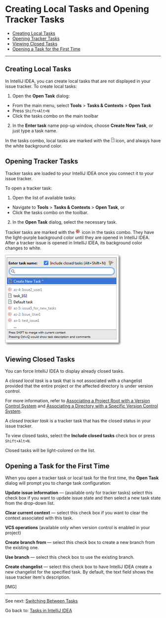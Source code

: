 # Creating Local Tasks and Opening Tracker Tasks

* [Creating Local Tasks](https://github.com/alexandrazolushkina/IntelliJ/blob/master/create_open_tasks.md#creating-local-tasks)
* [Opening Tracker Tasks](https://github.com/alexandrazolushkina/IntelliJ/blob/master/create_open_tasks.md#opening-tracker-tasks)
* [Viewing Closed Tasks](https://github.com/alexandrazolushkina/IntelliJ/blob/master/create_open_tasks.md#viewing-closed-tasks)
* [Opening a Task for the First Time](https://github.com/alexandrazolushkina/IntelliJ/blob/master/create_open_tasks.md#opening-a-task-for-the-first-time)
***
## Creating Local Tasks

In IntelliJ IDEA, you can create local tasks that are not displayed in your issue tracker.
To create local tasks:
1. Open the **Open Task** dialog: 
* From the main menu, select **Tools** > **Tasks & Contexts** > **Open Task**
* Press `Shift+Alt+N`
* Click the tasks combo on the main toolbar
2. In the **Enter task** name pop-up window, choose **Create New Task**, or just type a task name. 

In the tasks combo, local tasks are marked with the ![](https://github.com/alexandrazolushkina/IntelliJ/blob/master/local_task.png) icon, and always have the white background color.  

## Opening Tracker Tasks 

Tracker tasks are loaded to your IntelliJ IDEA once you connect it to your issue tracker. 

To open a tracker task:
1. Open the list of available tasks:
* Navigate to **Tools** > **Tasks & Contexts** > **Open Task**, or
* Click the tasks combo on the toolbar.
2. In the **Open Task** dialog, select the necessary task.

Tracker tasks are marked with the ![](https://github.com/alexandrazolushkina/IntelliJ/blob/master/tracker_task.png) icon in the tasks combo. They have the light-purple background color until they are opened in IntelliJ IDEA. After a tracker issue is opened in IntelliJ IDEA, its background color changes to white.

![](https://github.com/alexandrazolushkina/IntelliJ/blob/master/open_tasks.png)

## Viewing Closed Tasks

You can force IntelliJ IDEA to display already closed tasks. 

A _closed local task_ is a task that is not associated with a changelist provided that the entire project or the affected directory is under version control. 

For more information, refer to [Associating a Project Root with a Version Control System](https://www.jetbrains.com/help/idea/associating-a-project-root-with-a-version-control-system.html) and 
[Associating a Directory with a Specific Version Control System](https://www.jetbrains.com/help/idea/associating-a-directory-with-a-specific-version-control-system.html).

A _closed tracker task_ is a tracker task that has the closed status in your issue tracker. 

To view closed tasks, select the **Include closed tasks** check box or press `Shift+Alt+N`.

Closed tasks will be light-colored on the list. 

## Opening a Task for the First Time 

When you open a tracker task or local task for the first time, the **Open Task** dialog will prompt you to change task configuration: 

**Update issue information** — (available only for tracker tasks) select this check box if you want to update issue state and then select a new task state from the drop-down list.

**Clear current context** — select this check box if you want to clear the context associated with this task.

**VCS operations** (available only when version control is enabled in your project)

**Create branch <branch name> from <base branch name>** — select this check box to create a new branch from the existing one.

**Use branch** — select this check box to use the existing branch.

**Create changelist** — select this check box to have IntelliJ IDEA create a new changelist for the specified task. By default, the text field shows the issue tracker item's description. 

[IMG]


***

See next: [Switching Between Tasks](https://github.com/alexandrazolushkina/IntelliJ/blob/master/switch_tasks.md#switching-between-tasks)

Go back to: [Tasks in IntelliJ IDEA](https://github.com/alexandrazolushkina/IntelliJ/blob/master/tasks_in_idea.md)
